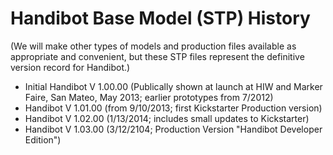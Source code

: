 Handibot Base Model (STP) History
=================================
(We will make other types of models and production files available as appropriate and convenient, but these STP files represent the definitive version record for Handibot.)

* Initial Handibot V 1.00.00 (Publically shown at launch at HIW and Marker Faire, San Mateo, May 2013; earlier prototypes from 7/2012)
* Handibot V 1.01.00 (from 9/10/2013; first Kickstarter Production version)
* Handibot V 1.02.00 (1/13/2014; includes small updates to Kickstarter)
* Handibot V 1.03.00 (3/12/2104; Production Version "Handibot Developer Edition")